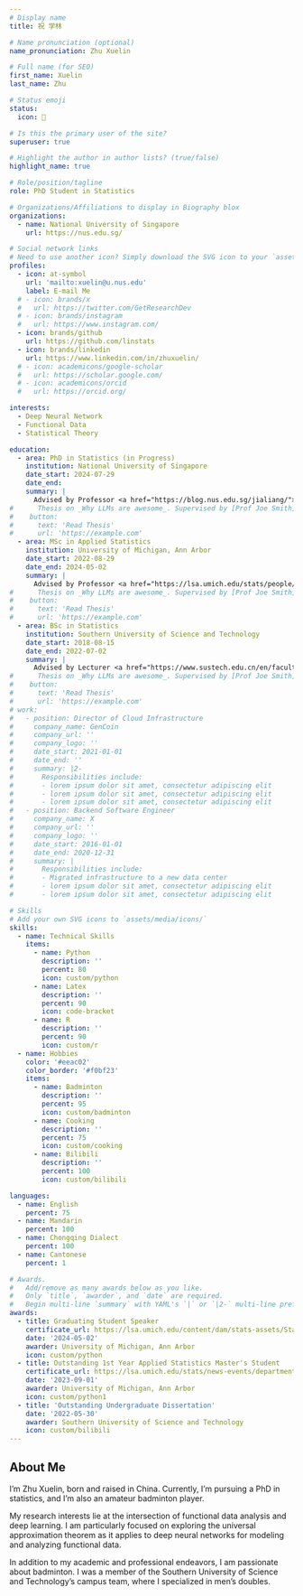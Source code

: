 ```yaml
---
# Display name
title: 祝 学林

# Name pronunciation (optional)
name_pronunciation: Zhu Xuelin

# Full name (for SEO)
first_name: Xuelin
last_name: Zhu

# Status emoji
status:
  icon: 🏸

# Is this the primary user of the site?
superuser: true

# Highlight the author in author lists? (true/false)
highlight_name: true

# Role/position/tagline
role: PhD Student in Statistics

# Organizations/Affiliations to display in Biography blox
organizations:
  - name: National University of Singapore
    url: https://nus.edu.sg/

# Social network links
# Need to use another icon? Simply download the SVG icon to your `assets/media/icons/` folder.
profiles:
  - icon: at-symbol
    url: 'mailto:xuelin@u.nus.edu'
    label: E-mail Me
  # - icon: brands/x
  #   url: https://twitter.com/GetResearchDev
  # - icon: brands/instagram
  #   url: https://www.instagram.com/
  - icon: brands/github
    url: https://github.com/linstats
  - icon: brands/linkedin
    url: https://www.linkedin.com/in/zhuxuelin/
  # - icon: academicons/google-scholar
  #   url: https://scholar.google.com/
  # - icon: academicons/orcid
  #   url: https://orcid.org/

interests:
  - Deep Neural Network
  - Functional Data
  - Statistical Theory

education:
  - area: PhD in Statistics (in Progress)
    institution: National University of Singapore
    date_start: 2024-07-29
    date_end: 
    summary: |
      Advised by Professor <a href="https://blog.nus.edu.sg/jialiang/">Li Jialiang</a>
#      Thesis on _Why LLMs are awesome_. Supervised by [Prof Joe Smith](https://example.com). Presented papers at 5 IEEE conferences with the contributions being published in 2 Springer journals.
#    button:
#      text: 'Read Thesis'
#      url: 'https://example.com'
  - area: MSc in Applied Statistics
    institution: University of Michigan, Ann Arbor
    date_start: 2022-08-29
    date_end: 2024-05-02
    summary: |
      Advised by Professor <a href="https://lsa.umich.edu/stats/people/faculty/thsing.html">Tailen Hsing</a>
#      Thesis on _Why LLMs are awesome_. Supervised by [Prof Joe Smith](https://example.com). Presented papers at 5 IEEE conferences with the contributions being published in 2 Springer journals.
#    button:
#      text: 'Read Thesis'
#      url: 'https://example.com'
  - area: BSc in Statistics
    institution: Southern University of Science and Technology
    date_start: 2018-08-15
    date_end: 2022-07-02
    summary: |
      Advised by Lecturer <a href="https://www.sustech.edu.cn/en/faculties/xucong.html">Xu Cong</a>
#      Thesis on _Why LLMs are awesome_. Supervised by [Prof Joe Smith](https://example.com). Presented papers at 5 IEEE conferences with the contributions being published in 2 Springer journals.
#    button:
#      text: 'Read Thesis'
#      url: 'https://example.com'
# work:
#   - position: Director of Cloud Infrastructure
#     company_name: GenCoin
#     company_url: ''
#     company_logo: ''
#     date_start: 2021-01-01
#     date_end: ''
#     summary: |2-
#       Responsibilities include:
#       - lorem ipsum dolor sit amet, consectetur adipiscing elit
#       - lorem ipsum dolor sit amet, consectetur adipiscing elit
#       - lorem ipsum dolor sit amet, consectetur adipiscing elit
#   - position: Backend Software Engineer
#     company_name: X
#     company_url: ''
#     company_logo: ''
#     date_start: 2016-01-01
#     date_end: 2020-12-31
#     summary: |
#       Responsibilities include:
#       - Migrated infrastructure to a new data center
#       - lorem ipsum dolor sit amet, consectetur adipiscing elit
#       - lorem ipsum dolor sit amet, consectetur adipiscing elit

# Skills
# Add your own SVG icons to `assets/media/icons/`
skills:
  - name: Technical Skills
    items:
      - name: Python
        description: ''
        percent: 80
        icon: custom/python
      - name: Latex
        description: ''
        percent: 90
        icon: code-bracket
      - name: R
        description: ''
        percent: 90
        icon: custom/r
  - name: Hobbies
    color: '#eeac02'
    color_border: '#f0bf23'
    items:
      - name: Badminton
        description: ''
        percent: 95
        icon: custom/badminton
      - name: Cooking
        description: ''
        percent: 75
        icon: custom/cooking
      - name: Bilibili
        description: ''
        percent: 100
        icon: custom/bilibili

languages:
  - name: English
    percent: 75
  - name: Mandarin
    percent: 100
  - name: Chongqing Dialect
    percent: 100
  - name: Cantonese 
    percent: 1

# Awards.
#   Add/remove as many awards below as you like.
#   Only `title`, `awarder`, and `date` are required.
#   Begin multi-line `summary` with YAML's `|` or `|2-` multi-line prefix and indent 2 spaces below.
awards:
  - title: Graduating Student Speaker
    certificate_url: https://lsa.umich.edu/content/dam/stats-assets/StatsPDF/2024-masters-program.pdf
    date: '2024-05-02'
    awarder: University of Michigan, Ann Arbor
    icon: custom/python
  - title: Outstanding 1st Year Applied Statistics Master's Student
    certificate_url: https://lsa.umich.edu/stats/news-events/departmental-awards.html
    date: '2023-09-01'
    awarder: University of Michigan, Ann Arbor
    icon: custom/python1
  - title: 'Outstanding Undergraduate Dissertation'
    date: '2022-05-30'
    awarder: Southern University of Science and Technology
    icon: custom/bilibili
---
```


## About Me

I’m Zhu Xuelin, born and raised in China. Currently, I’m pursuing a PhD in statistics, and I’m also an amateur badminton player.

My research interests lie at the intersection of functional data analysis and deep learning. I am particularly focused on exploring the universal approximation theorem as it applies to deep neural networks for modeling and analyzing functional data.

In addition to my academic and professional endeavors, I am passionate about badminton. I was a member of the Southern University of Science and Technology’s campus team, where I specialized in men’s doubles.
